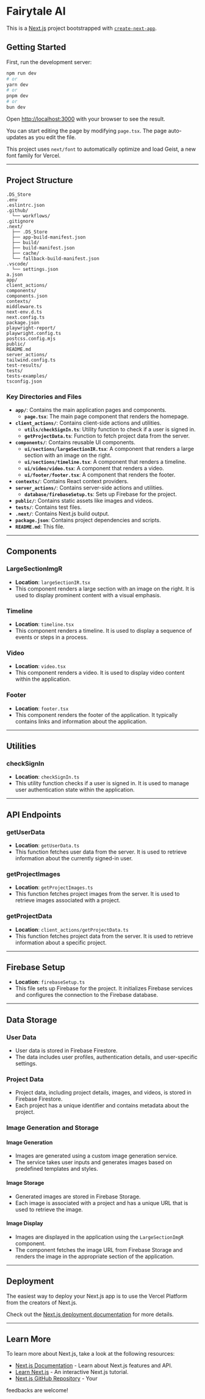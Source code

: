 # Fairytale AI

This is a [Next.js](https://nextjs.org) project bootstrapped with [`create-next-app`](https://nextjs.org/docs/app/api-reference/cli/create-next-app).

## Getting Started

First, run the development server:

```bash
npm run dev
# or
yarn dev
# or
pnpm dev
# or
bun dev
```

Open [http://localhost:3000](http://localhost:3000) with your browser to see the result.

You can start editing the page by modifying `page.tsx`. The page auto-updates as you edit the file.

This project uses `next/font` to automatically optimize and load Geist, a new font family for Vercel.

---

## Project Structure

```plaintext
.DS_Store
.env
.eslintrc.json
.github/
  └── workflows/
.gitignore
.next/
  ├── .DS_Store
  ├── app-build-manifest.json
  ├── build/
  ├── build-manifest.json
  ├── cache/
  └── fallback-build-manifest.json
.vscode/
  └── settings.json
a.json
app/
client_actions/
components/
components.json
contexts/
middleware.ts
next-env.d.ts
next.config.ts
package.json
playwright-report/
playwright.config.ts
postcss.config.mjs
public/
README.md
server_actions/
tailwind.config.ts
test-results/
tests/
tests-examples/
tsconfig.json
```

### Key Directories and Files

- **`app/`**: Contains the main application pages and components.
  - **`page.tsx`**: The main page component that renders the homepage.
- **`client_actions/`**: Contains client-side actions and utilities.
  - **`utils/checkSignIn.ts`**: Utility function to check if a user is signed in.
  - **`getProjectData.ts`**: Function to fetch project data from the server.
- **`components/`**: Contains reusable UI components.
  - **`ui/sections/largeSectionIR.tsx`**: A component that renders a large section with an image on the right.
  - **`ui/sections/timeline.tsx`**: A component that renders a timeline.
  - **`ui/video/video.tsx`**: A component that renders a video.
  - **`ui/footer/footer.tsx`**: A component that renders the footer.
- **`contexts/`**: Contains React context providers.
- **`server_actions/`**: Contains server-side actions and utilities.
  - **`database/firebaseSetup.ts`**: Sets up Firebase for the project.
- **`public/`**: Contains static assets like images and videos.
- **`tests/`**: Contains test files.
- **`.next/`**: Contains Next.js build output.
- **`package.json`**: Contains project dependencies and scripts.
- **`README.md`**: This file.

---

## Components

### **LargeSectionImgR**

- **Location**: `largeSectionIR.tsx`
- This component renders a large section with an image on the right. It is used to display prominent content with a visual emphasis.

### **Timeline**

- **Location**: `timeline.tsx`
- This component renders a timeline. It is used to display a sequence of events or steps in a process.

### **Video**

- **Location**: `video.tsx`
- This component renders a video. It is used to display video content within the application.

### **Footer**

- **Location**: `footer.tsx`
- This component renders the footer of the application. It typically contains links and information about the application.

---

## Utilities

### **checkSignIn**

- **Location**: `checkSignIn.ts`
- This utility function checks if a user is signed in. It is used to manage user authentication state within the application.

---

## API Endpoints

### **getUserData**

- **Location**: `getUserData.ts`
- This function fetches user data from the server. It is used to retrieve information about the currently signed-in user.

### **getProjectImages**

- **Location**: `getProjectImages.ts`
- This function fetches project images from the server. It is used to retrieve images associated with a project.

### **getProjectData**

- **Location**: `client_actions/getProjectData.ts`
- This function fetches project data from the server. It is used to retrieve information about a specific project.

---

## Firebase Setup

- **Location**: `firebaseSetup.ts`
- This file sets up Firebase for the project. It initializes Firebase services and configures the connection to the Firebase database.

---

## Data Storage

### **User Data**

- User data is stored in Firebase Firestore.
- The data includes user profiles, authentication details, and user-specific settings.

### **Project Data**

- Project data, including project details, images, and videos, is stored in Firebase Firestore.
- Each project has a unique identifier and contains metadata about the project.

### **Image Generation and Storage**

#### **Image Generation**

- Images are generated using a custom image generation service.
- The service takes user inputs and generates images based on predefined templates and styles.

#### **Image Storage**

- Generated images are stored in Firebase Storage.
- Each image is associated with a project and has a unique URL that is used to retrieve the image.

#### **Image Display**

- Images are displayed in the application using the `LargeSectionImgR` component.
- The component fetches the image URL from Firebase Storage and renders the image in the appropriate section of the application.

---

## Deployment

The easiest way to deploy your Next.js app is to use the Vercel Platform from the creators of Next.js.

Check out the [Next.js deployment documentation](https://nextjs.org/docs/deployment) for more details.

---

## Learn More

To learn more about Next.js, take a look at the following resources:

- [Next.js Documentation](https://nextjs.org/docs) - Learn about Next.js features and API.
- [Learn Next.js](https://nextjs.org/learn) - An interactive Next.js tutorial.
- [Next.js GitHub Repository](https://github.com/vercel/next.js) - Your 

feedbacks are welcome!

